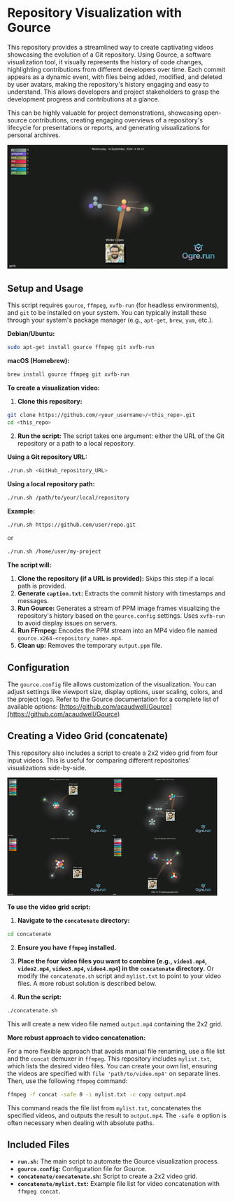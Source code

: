 # Repository Visualization with Gource

This repository provides a streamlined way to create captivating videos showcasing the evolution of a Git repository. Using Gource, a software visualization tool, it visually represents the history of code changes, highlighting contributions from different developers over time. Each commit appears as a dynamic event, with files being added, modified, and deleted by user avatars, making the repository's history engaging and easy to understand.  This allows developers and project stakeholders to grasp the development progress and contributions at a glance.

This can be highly valuable for project demonstrations, showcasing open-source contributions, creating engaging overviews of a repository's lifecycle for presentations or reports, and generating visualizations for personal archives.

![ogre-gource-gif](./gource.x264-gptify.gif)


## Setup and Usage

This script requires `gource`, `ffmpeg`, `xvfb-run` (for headless environments), and `git` to be installed on your system.  You can typically install these through your system's package manager (e.g., `apt-get`, `brew`, `yum`, etc.).

**Debian/Ubuntu:**

```bash
sudo apt-get install gource ffmpeg git xvfb-run
```

**macOS (Homebrew):**

```bash
brew install gource ffmpeg git xvfb-run
```


**To create a visualization video:**

1. **Clone this repository:**

```bash
git clone https://github.com/<your_username>/<this_repo>.git
cd <this_repo>
```

2. **Run the script:** The script takes one argument: either the URL of the Git repository or a path to a local repository.

**Using a Git repository URL:**

```bash
./run.sh <GitHub_repository_URL>
```

**Using a local repository path:**

```bash
./run.sh /path/to/your/local/repository
```


**Example:**

```bash
./run.sh https://github.com/user/repo.git
```

or

```bash
./run.sh /home/user/my-project
```


**The script will:**

1. **Clone the repository (if a URL is provided):**  Skips this step if a local path is provided.
2. **Generate `caption.txt`:** Extracts the commit history with timestamps and messages.
3. **Run Gource:** Generates a stream of PPM image frames visualizing the repository's history based on the `gource.config` settings. Uses `xvfb-run` to avoid display issues on servers.
4. **Run FFmpeg:** Encodes the PPM stream into an MP4 video file named `gource.x264-<repository_name>.mp4`.
5. **Clean up:** Removes the temporary `output.ppm` file.


## Configuration

The `gource.config` file allows customization of the visualization. You can adjust settings like viewport size, display options, user scaling, colors, and the project logo.  Refer to the Gource documentation for a complete list of available options: [https://github.com/acaudwell/Gource](https://github.com/acaudwell/Gource)


## Creating a Video Grid (concatenate)

This repository also includes a script to create a 2x2 video grid from four input videos. This is useful for comparing different repositories' visualizations side-by-side.

![ogre-gource-gif](./concatenate/concatenate.gif)


**To use the video grid script:**

1. **Navigate to the `concatenate` directory:**

```bash
cd concatenate
```

2. **Ensure you have `ffmpeg` installed.**

3. **Place the four video files you want to combine (e.g., `video1.mp4`, `video2.mp4`, `video3.mp4`, `video4.mp4`) in the `concatenate` directory.** Or modify the `concatenate.sh` script and `mylist.txt` to point to your video files.  A more robust solution is described below.

4. **Run the script:**

```bash
./concatenate.sh
```

This will create a new video file named `output.mp4` containing the 2x2 grid.


**More robust approach to video concatenation:**

For a more flexible approach that avoids manual file renaming, use a file list and the `concat` demuxer in `ffmpeg`.  This repository includes `mylist.txt`, which lists the desired video files.  You can create your own list, ensuring the videos are specified with `file 'path/to/video.mp4'` on separate lines.  Then, use the following `ffmpeg` command:


```bash
ffmpeg -f concat -safe 0 -i mylist.txt -c copy output.mp4
```

This command reads the file list from `mylist.txt`, concatenates the specified videos, and outputs the result to `output.mp4`. The `-safe 0` option is often necessary when dealing with absolute paths.


## Included Files

* **`run.sh`:** The main script to automate the Gource visualization process.
* **`gource.config`:** Configuration file for Gource.
* **`concatenate/concatenate.sh`:** Script to create a 2x2 video grid.
* **`concatenate/mylist.txt`:**  Example file list for video concatenation with `ffmpeg concat`.
